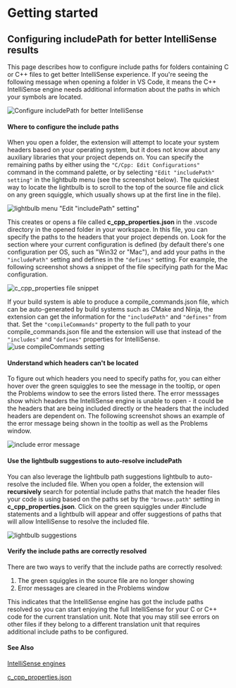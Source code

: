 # Getting started

## Configuring includePath for better IntelliSense results

This page describes how to configure include paths for folders containing C or C++ files to get better IntelliSense experience. If you're seeing the following message when opening a folder in VS Code, it means the C++ IntelliSense engine needs additional information about the paths in which your symbols are located.

![Configure includePath for better IntelliSense](https://github.com/Microsoft/vscode-cpptools/raw/master/Images/Configure%20includePath.PNG)

#### Where to configure the include paths

 When you open a folder, the extension will attempt to locate your system headers based on your operating system, but it does not know about any auxiliary libraries that your project depends on. You can specify the remaining paths by either using the `"C/Cpp: Edit Configurations"` command in the command palette, or by selecting `"Edit "includePath" setting"` in the lightbulb menu (see the screenshot below). The quickiest way to locate the lightbulb is to scroll to the top of the source file and click on any green squiggle, which usually shows up at the first line in the file).

 ![lightbulb menu "Edit "includePath" setting"](https://github.com/Microsoft/vscode-cpptools/raw/master/Images/Lightbulb.png)

This creates or opens a file called **c_cpp_properties.json** in the .vscode directory in the opened folder in your workspace.  In this file, you can specify the paths to the headers that your project depends on. Look for the section where your current configuration is defined (by default there's one configuration per OS, such as "Win32 or "Mac"), and add your paths in the `"includePath"` setting and defines in the `"defines"` setting. For example, the following screenshot shows a snippet of the file specifying path for the Mac configuration.

![c_cpp_properties file snippet](https://github.com/Microsoft/vscode-cpptools/raw/ronglu-edit/Images/c_cpp_properties%20file.PNG)

If your build system is able to produce a compile_commands.json file, which can be auto-generated by build systems such as CMake and Ninja, the extension can get the information for the `"includePath"` and `"defines"` from that.  Set the `"compileCommands"` property to the full path to your compile_commands.json file and the extension will use that instead of the `"includes"` and `"defines"` properties for IntelliSense. 
![use compileCommands setting](https://github.com/Microsoft/vscode-cpptools/raw/ronglu-edit/Images/compile_commands.png)

#### Understand which headers can't be located

To figure out which headers you need to specify paths for, you can either hover over the green squiggles to see the message in the tooltip, or open the Problems window to see the errors listed there. The error messsages show which headers the IntelliSense engine is unable to open - it could be the headers that are being included directly or the headers that the included headers are dependent on. The following screenshot shows an example of the error message being shown in the tooltip as well as the Problems window.

![include error message](https://github.com/Microsoft/vscode-cpptools/raw/master/Images/Include%20errors.png)

#### Use the lightbulb suggestions to auto-resolve includePath

You can also leverage the lightbulb path suggestions lightbulb to auto-resolve the included file. When you open a folder, the extension will **recursively** search for potential include paths that match the header files your code is using based on the paths set by the `"browse.path"` setting in **c_cpp_properties.json**. Click on the green squiggles under #include statements and a lightbulb will appear and offer suggestions of paths that will allow IntelliSense to resolve the included file.

![lightbulb suggestions](https://github.com/Microsoft/vscode-cpptools/raw/master/Images/lightbulb%20suggestions.png)

#### Verify the include paths are correctly resolved

There are two ways to verify that the include paths are correctly resolved:

1. The green squiggles in the source file are no longer showing
2. Error messages are cleared in the Problems window

This indicates that the IntelliSense engine has got the include paths resolved so you can start enjoying the full IntelliSense for your C or C++ code for the current translation unit. Note that you may still see errors on other files if they belong to a different translation unit that requires additional include paths to be configured.

#### See Also

[IntelliSense engines](https://github.com/Microsoft/vscode-cpptools/blob/master/Documentation/LanguageServer/IntelliSense%20engine.md)

[c_cpp_properties.json](https://github.com/Microsoft/vscode-cpptools/blob/master/Documentation/LanguageServer/c_cpp_properties.json.md)

